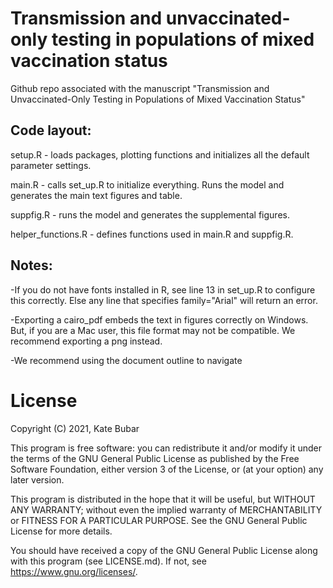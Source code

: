 # Transmission and unvaccinated-only testing in populations of mixed vaccination status
Github repo associated with the manuscript "Transmission and Unvaccinated-Only Testing in Populations of Mixed Vaccination Status"

## Code layout:

setup.R - loads packages, plotting functions and initializes all the default parameter settings.

main.R - calls set_up.R to initialize everything. Runs the model and generates the main text figures and table.

suppfig.R - runs the model and generates the supplemental figures.

helper_functions.R - defines functions used in main.R and suppfig.R.



## Notes:

-If you do not have fonts installed in R, see line 13 in set_up.R to configure this correctly. Else any line that specifies family="Arial" will return an error.

-Exporting a cairo_pdf embeds the text in figures correctly on Windows. But, if you are a Mac user, this file format may not be compatible. We recommend exporting a png instead.

-We recommend using the document outline to navigate


# License

Copyright (C) 2021, Kate Bubar

This program is free software: you can redistribute it and/or modify
it under the terms of the GNU General Public License as published by
the Free Software Foundation, either version 3 of the License, or
(at your option) any later version.

This program is distributed in the hope that it will be useful,
but WITHOUT ANY WARRANTY; without even the implied warranty of
MERCHANTABILITY or FITNESS FOR A PARTICULAR PURPOSE.  See the
GNU General Public License for more details.

You should have received a copy of the GNU General Public License
along with this program (see LICENSE.md).  If not, see <https://www.gnu.org/licenses/>.
